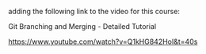 adding the following link to the video for this course:

 Git Branching and Merging - Detailed Tutorial 

 https://www.youtube.com/watch?v=Q1kHG842HoI&t=40s